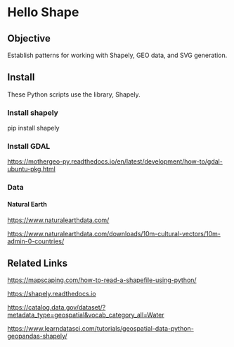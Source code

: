 # Hello Shape

## Objective

Establish patterns for working with Shapely, GEO data, and SVG generation.

## Install

These Python scripts use the library, Shapely.

### Install shapely 

pip install shapely

### Install GDAL

https://mothergeo-py.readthedocs.io/en/latest/development/how-to/gdal-ubuntu-pkg.html


### Data

#### Natural Earth

https://www.naturalearthdata.com/

https://www.naturalearthdata.com/downloads/10m-cultural-vectors/10m-admin-0-countries/


## Related Links


https://mapscaping.com/how-to-read-a-shapefile-using-python/

https://shapely.readthedocs.io

https://catalog.data.gov/dataset/?metadata_type=geospatial&vocab_category_all=Water

https://www.learndatasci.com/tutorials/geospatial-data-python-geopandas-shapely/